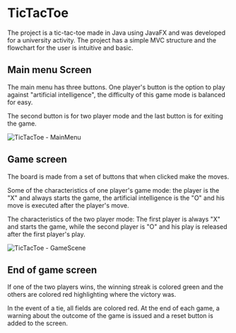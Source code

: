 # TicTacToe

The project is a tic-tac-toe made in Java using JavaFX and was developed for a university activity. The project has a simple MVC structure and the flowchart for the user is intuitive and basic.

## Main menu Screen

The main menu has three buttons. One player's button is the option to play against "artificial intelligence", the difficulty of this game mode is balanced for easy.

The second button is for two player mode and the last button is for exiting the game.

![TicTacToe - MainMenu](https://user-images.githubusercontent.com/40183730/94882291-f1223880-043d-11eb-9137-7d16a6d4f4c8.png)

## Game screen

The board is made from a set of buttons that when clicked make the moves.

Some of the characteristics of one player's game mode: the player is the "X" and always starts the game, the artificial intelligence is the "O" and his move is executed after the player's move.

The characteristics of the two player mode: The first player is always "X" and starts the game, while the second player is "O" and his play is released after the first player's play.

![TicTacToe - GameScene](https://user-images.githubusercontent.com/40183730/94883164-51b27500-0440-11eb-9517-d421e60ecafb.png)

## End of game screen

If one of the two players wins, the winning streak is colored green and the others are colored red highlighting where the victory was.

In the event of a tie, all fields are colored red. At the end of each game, a warning about the outcome of the game is issued and a reset button is added to the screen.

